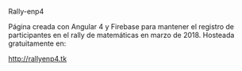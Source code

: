 Rally-enp4

Página creada con Angular 4 y Firebase para mantener el registro de participantes en el rally de matemáticas en marzo de 2018.
Hosteada gratuitamente en:

http://rallyenp4.tk
